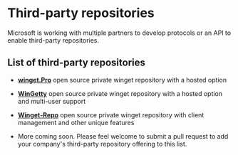 # Third-party repositories

Microsoft is working with multiple partners to develop protocols or an API to enable third-party repositories.
## List of third-party repositories

- **[winget.Pro](https://winget.pro)** open source private winget repository with a hosted option
- **[WinGetty](https://wingetty.dev)** open source private winget repository with a hosted option and multi-user support
- **[Winget-Repo](https://winget-repo.io/)** open source private winget repository with client management and other unique features

- More coming soon. Please feel welcome to submit a pull request to add your company's third-party repository offering to this list.

